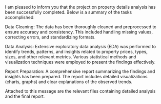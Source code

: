 I am pleased to inform you that the project on property details analysis has been successfully completed. Below is a summary of the tasks accomplished:

Data Cleaning: The data has been thoroughly cleaned and preprocessed to ensure accuracy and consistency. This included handling missing values, correcting errors, and standardizing formats.

Data Analysis: Extensive exploratory data analysis (EDA) was performed to identify trends, patterns, and insights related to property prices, types, sizes, and other relevant metrics. Various statistical methods and visualization techniques were employed to present the findings effectively.

Report Preparation: A comprehensive report summarizing the findings and insights has been prepared. The report includes detailed visualizations (charts, graphs) and clear explanations of the observed trends.

Attached to this message are the relevant files containing detailed analysis and the final report.
